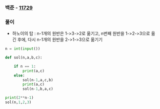 ### 백준  - [11729](https://www.acmicpc.net/problem/11729)

### 풀이

* 하노이의 탑 : n-1개의 원반은 1->3->2로 옮기고, n번째 원반을 1->2->3으로 옮긴 후에, 다시 n-1개의 원반을 2->1->3으로 옮기기

```Python
n = int(input())

def sol(n,a,b,c):

    if n == 1:
        print(a,c)
    else:
        sol(n-1,a,c,b)
        print(a,c)
        sol(n-1,b,a,c)

print(2**n-1)
sol(n,1,2,3)
```

